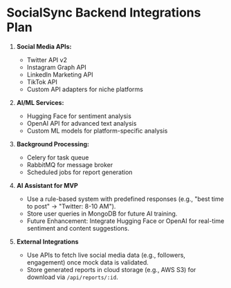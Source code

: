 # SocialSync Backend Integrations Plan

1. **Social Media APIs:**  
   - Twitter API v2  
   - Instagram Graph API  
   - LinkedIn Marketing API  
   - TikTok API  
   - Custom API adapters for niche platforms  

2. **AI/ML Services:**  
   - Hugging Face for sentiment analysis  
   - OpenAI API for advanced text analysis  
   - Custom ML models for platform-specific analysis  

3. **Background Processing:**  
   - Celery for task queue  
   - RabbitMQ for message broker  
   - Scheduled jobs for report generation  

4. **AI Assistant for MVP**  
   - Use a rule-based system with predefined responses (e.g., "best time to post" → "Twitter: 8-10 AM").  
   - Store user queries in MongoDB for future AI training.  
   - Future Enhancement: Integrate Hugging Face or OpenAI for real-time sentiment and content suggestions.

5. **External Integrations**  
   - Use APIs to fetch live social media data (e.g., followers, engagement) once mock data is validated.  
   - Store generated reports in cloud storage (e.g., AWS S3) for download via `/api/reports/:id`.